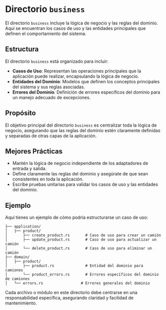 # Directorio `business`

El directorio `business` incluye la lógica de negocio y las reglas del dominio. Aquí se encuentran los casos de uso y las entidades principales que definen el comportamiento del sistema.

## Estructura

El directorio `business` está organizado para incluir:

- **Casos de Uso**: Representan las operaciones principales que la aplicación puede realizar, encapsulando la lógica de negocio.
- **Entidades del Dominio**: Modelos que definen los conceptos principales del sistema y sus reglas asociadas.
- **Errores del Dominio**: Definición de errores específicos del dominio para un manejo adecuado de excepciones.

## Propósito

El objetivo principal del directorio `business` es centralizar toda la lógica de negocio, asegurando que las reglas del dominio estén claramente definidas y separadas de otras capas de la aplicación.

## Mejores Prácticas

- Mantén la lógica de negocio independiente de los adaptadores de entrada y salida.
- Define claramente las reglas del dominio y asegúrate de que sean consistentes en toda la aplicación.
- Escribe pruebas unitarias para validar los casos de uso y las entidades del dominio.

## Ejemplo

Aquí tienes un ejemplo de cómo podría estructurarse un caso de uso:

```plaintext
├── application/
│   ├── product/
│       ├── create_product.rs       # Caso de uso para crear un camión
│       ├── update_product.rs       # Caso de uso para actualizar un camión
│       └── delete_product.rs       # Caso de uso para eliminar un camión
├── domain/
│   ├── product/
│       ├── product.rs              # Entidad del dominio para camiones
│       └── product_errors.rs       # Errores específicos del dominio de camiones
│   └── errors.rs                 # Errores generales del dominio
```

Cada archivo o módulo en este directorio debe centrarse en una responsabilidad específica, asegurando claridad y facilidad de mantenimiento.